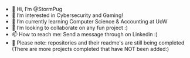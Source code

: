 - 👋 Hi, I’m @StormPug
- 👀 I’m interested in Cybersecurity and Gaming!
- 🌱 I’m currently learning Computer Science & Accounting at UoW  
- 💞️ I’m looking to collaborate on any fun project :)
- 📫 How to reach me: Send a message through on Linkedin :)
- 🚧 Please note: repositories and their readme's are still being completed (There are more projects completed that have NOT been added:) 
<!---
RTTGOD/RTTGOD is a ✨ special ✨ repository because its `README.md` (this file) appears on your GitHub profile.
You can click the Preview link to take a look at your changes.
--->
